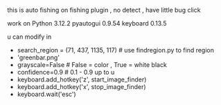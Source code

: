 this is auto fishing on fishing plugin , no detect , have little bug click

work on
Python 3.12.2
pyautogui 0.9.54
keyboard 0.13.5

u can modify in
- search_region = (71, 437, 1135, 117) # use findregion.py to find region
- 'greenbar.png'
- grayscale=False # False = color , True = white black
- confidence=0.9 # 0.1 - 0.9 up to u
- keyboard.add_hotkey('z', start_image_finder)
- keyboard.add_hotkey('x', stop_image_finder)
- keyboard.wait('esc')
